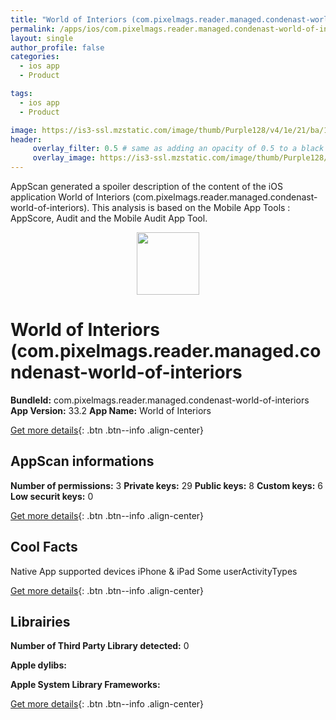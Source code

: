 ```yaml
---
title: "World of Interiors (com.pixelmags.reader.managed.condenast-world-of-interiors)"
permalink: /apps/ios/com.pixelmags.reader.managed.condenast-world-of-interiors.html
layout: single
author_profile: false
categories: 
  - ios app 
  - Product 

tags: 
  - ios app 
  - Product 

image: https://is3-ssl.mzstatic.com/image/thumb/Purple128/v4/1e/21/ba/1e21bae5-4853-0b46-f729-111a66b0dcf7/AppIcon-0-1x_U007emarketing-0-0-85-220-0-7.png/512x512bb.jpg
header: 
     overlay_filter: 0.5 # same as adding an opacity of 0.5 to a black background
     overlay_image: https://is3-ssl.mzstatic.com/image/thumb/Purple128/v4/1e/21/ba/1e21bae5-4853-0b46-f729-111a66b0dcf7/AppIcon-0-1x_U007emarketing-0-0-85-220-0-7.png/512x512bb.jpg
---
```

AppScan generated a spoiler description of the content of the iOS application World of Interiors (com.pixelmags.reader.managed.condenast-world-of-interiors). This analysis is based on the Mobile App Tools : AppScore, Audit and the Mobile Audit App Tool.

  
  
<div style="text-align: center;"><img src="https://is3-ssl.mzstatic.com/image/thumb/Purple128/v4/1e/21/ba/1e21bae5-4853-0b46-f729-111a66b0dcf7/AppIcon-0-1x_U007emarketing-0-0-85-220-0-7.png/512x512bb.jpg" width="100" height="100"></div>  
  
# World of Interiors (com.pixelmags.reader.managed.condenast-world-of-interiors

**BundleId:** com.pixelmags.reader.managed.condenast-world-of-interiors
**App Version:** 33.2
**App Name:** World of Interiors


[Get more details](/pricing.html){: .btn .btn--info .align-center}  
  
## AppScan informations 

**Number of permissions:** 3
**Private keys:** 29
**Public keys:** 8
**Custom keys:** 6
**Low securit keys:** 0
  
[Get more details](/pricing.html){: .btn .btn--info .align-center}

## Cool Facts

Native App
supported devices iPhone & iPad
Some userActivityTypes
  
[Get more details](/pricing.html){: .btn .btn--info .align-center}

## Librairies 
**Number of Third Party Library detected:** 0

**Apple dylibs:**


**Apple System Library Frameworks:**


  
[Get more details](/pricing.html){: .btn .btn--info .align-center}

